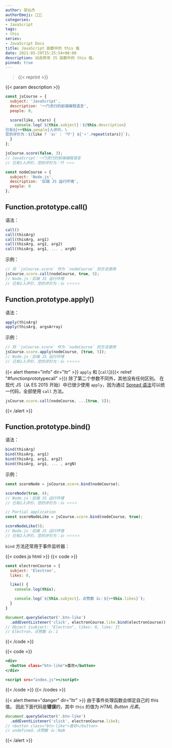 ```yaml
---
author: 吴仙杰
authorEmoji: 🧑🏻‍💻
categories:
- JavaScript
tags:
- this
series:
- JavaScript Docs
title: JavaScript 函数中的 this 值
date: 2021-05-29T15:25:54+08:00
description: 动态修改 JS 函数中的 this 值。
pinned: true  
---
```


> {{< reprint >}}

{{< param description >}}

```:index.js
const jsCourse = {
  subject: 'JavaScript',
  description: '一门流行的前端编程语言',
  people: 0,

  score(like, stars) {
    console.log(`${this.subject}：${this.description}
已有${++this.people}人评价，\
您的评价为：${like ? '👍' : '👎'} ${'⭐️'.repeat(stars)}`);
  }
};

jsCourse.score(false, 3);
// JavaScript：一门流行的前端编程语言
// 已有1人评价，您的评价为：👎 ⭐️⭐️⭐️

const nodeCourse = {
  subject: 'Node.js',
  description: '后端 JS 运行环境',
  people: 0
};
```

## Function.prototype.call()

语法：

```js
call()
call(thisArg)
call(thisArg, arg1)
call(thisArg, arg1, arg2)
call(thisArg, arg1, ... , argN)
```

示例：

```:index.js
// 将 `jsCourse.score` 作为 `nodeCourse` 的方法使用
jsCourse.score.call(nodeCourse, true, 5);
// Node.js：后端 JS 运行环境
// 已有1人评价，您的评价为：👍 ⭐️⭐️⭐️⭐️⭐️
```

## Function.prototype.apply()

语法：

```js
apply(thisArg)
apply(thisArg, argsArray)
```

示例：

```:index.js
// 将 `jsCourse.score` 作为 `nodeCourse` 的方法使用
jsCourse.score.apply(nodeCourse, [true, 5]);
// Node.js：后端 JS 运行环境
// 已有1人评价，您的评价为：👍 ⭐️⭐️⭐️⭐️⭐️
```

{{< alert theme="info" dir="ltr" >}}
`apply` 和 [`call`]({{< relref "#functionprototypecall" >}}) 除了第二个参数不同外，其他没有任何区别。
在现代 JS（从 ES 2015 开始）中已很少使用 `apply`，因为通过 [Spread 语法](https://developer.mozilla.org/en-US/docs/Web/JavaScript/Reference/Operators/Spread_syntax)可以统一代码，全部使用 `call` 方法。

```index.js
jsCourse.score.call(nodeCourse, ...[true, 5]);
```
{{< /alert >}}

## Function.prototype.bind()

语法：

```js
bind(thisArg)
bind(thisArg, arg1)
bind(thisArg, arg1, arg2)
bind(thisArg, arg1, ... , argN)
```

示例：

```:index.js
const scoreNode = jsCourse.score.bind(nodeCourse);

scoreNode(true, 4);
// Node.js：后端 JS 运行环境
// 已有1人评价，您的评价为：👍 ⭐️⭐️⭐️⭐️

// Partial application
const scoreNodeLike = jsCourse.score.bind(nodeCourse, true);

scoreNodeLike(5);
// Node.js：后端 JS 运行环境
// 已有2人评价，您的评价为：👍 ⭐️⭐️⭐️⭐️⭐️
```

`bind` 方法还常用于事件监听器：

{{< codes js html >}}
  {{< code >}}
  ```:index.js
  const electronCourse = {
    subject: 'Electron',
    likes: 0,

    like() {
      console.log(this);

      console.log(`${this.subject}，点赞数 👍：${++this.likes}`);
    }
  }

  document.querySelector('.btn-like')
    .addEventListener('click', electronCourse.like.bind(electronCourse));
  // Object {subject: "Electron", likes: 0, like: ƒ}
  // Electron，点赞数 👍：1
  ```
  {{< /code >}}

  {{< code >}}
  ```:index.html
  <div>
    <button class="btn-like">喜欢</button>
  </div>
  
  <script src="index.js"></script>
  ```
  {{< /code >}}
{{< /codes >}}

{{< alert theme="danger" dir="ltr" >}}
由于事件处理函数会绑定自己的 this 值。
因此下面代码是**错误**的，其中 `this` 的值为 *HTML Button 元素*。

```:index.js
document.querySelector('.btn-like')
  .addEventListener('click', electronCourse.like);
// <button class="btn-like">喜欢</button>
// undefined，点赞数 👍：NaN
```
{{< /alert >}}
